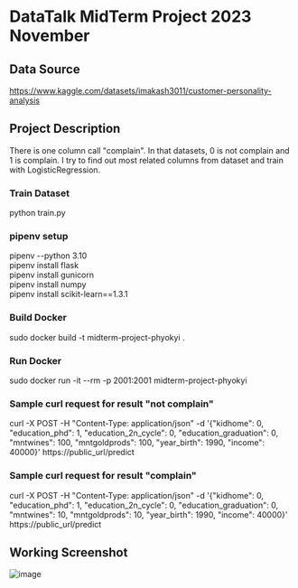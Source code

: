 # DataTalk MidTerm Project 2023 November


## Data Source
https://www.kaggle.com/datasets/imakash3011/customer-personality-analysis


## Project Description
There is one column call "complain". In that datasets, 0 is not complain and 1 is complain. I try to find out most related columns from dataset and train with LogisticRegression.


### Train Dataset
python train.py

### pipenv setup

pipenv --python 3.10  
pipenv install flask  
pipenv install gunicorn  
pipenv install numpy  
pipenv install scikit-learn==1.3.1  

### Build Docker

sudo docker build -t midterm-project-phyokyi .

### Run Docker

sudo docker run -it --rm -p 2001:2001 midterm-project-phyokyi

### Sample curl request for result "not complain"
curl -X POST -H "Content-Type: application/json" -d '{"kidhome": 0, "education_phd": 1, "education_2n_cycle": 0, "education_graduation": 0, "mntwines": 100, "mntgoldprods": 100, "year_birth": 1990, "income": 40000}' https://public_url/predict

### Sample curl request for result "complain"
curl -X POST -H "Content-Type: application/json" -d '{"kidhome": 0, "education_phd": 1, "education_2n_cycle": 0, "education_graduation": 0, "mntwines": 10, "mntgoldprods": 10, "year_birth": 1990, "income": 40000}' https://public_url/predict

## Working Screenshot
![image](https://github.com/phyokyi/datatalk_midterm_project_202311/assets/12389166/ab535356-1d2a-4947-8e15-67ba5bffe968)
